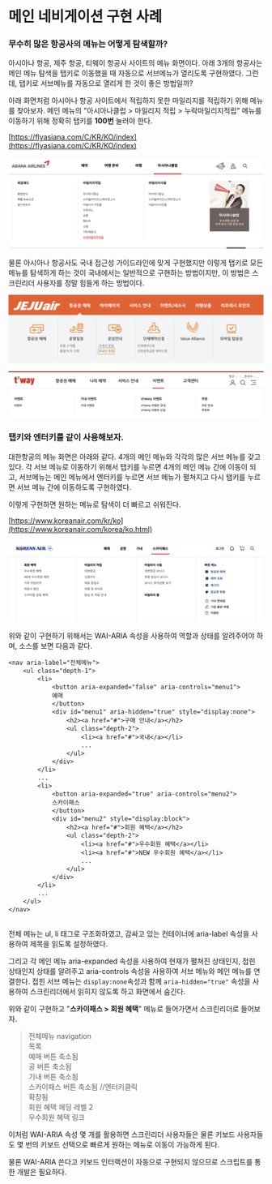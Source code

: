 # 메인 네비게이션 구현 사례

### 무수히 많은 항공사의 메뉴는 어떻게 탐색할까?

아시아나 항공, 제주 항공, 티웨이 항공사 사이트의 메뉴 화면이다. 아래 3개의 항공사는 메인 메뉴 탐색을 탭키로 이동했을 때 자동으로 서브메뉴가 열리도록 구현하였다. 그런데, 탭키로 서브메뉴를 자동으로 열리게 한 것이 좋은 방법일까? 

아래 화면처럼 아시아나 항공 사이트에서 적립하지 못한 마일리지를 적립하기 위해 메뉴를 찾아보자. 메인 메뉴의 "아시아나클럽 &gt; 마일리지 적립 &gt; 누락마일리지적립" 메뉴를 이동하기 위해 정확히 탭키를 **100번** 눌러야 한다.

[https://flyasiana.com/C/KR/KO/index](https://flyasiana.com/C/KR/KO/index)

![&#xC8FC;&#xC694; &#xBA54;&#xB274;&#xB85C; &#xC2A4;&#xD0B5;&#xD558;&#xC5EC; 100&#xBC88; &#xD0ED;&#xD0A4;&#xB97C; &#xB204;&#xB974;&#xBA74; &#xB204;&#xB77D;&#xB9C8;&#xC77C;&#xB9AC;&#xC9C0;&#xC801;&#xB9BD;&#xC73C;&#xB85C; &#xC774;&#xB3D9;&#xD55C;&#xB2E4;](../../.gitbook/assets/2019-08-16-3.23.04.png)

물론 아시아나 항공사도 국내 접근성 가이드라인에 맞게 구현했지만 이렇게 탭키로 모든 메뉴를 탐색하게 하는 것이 국내에서는 일반적으로 구현하는 방법이지만, 이 방법은 스크린리더 사용자를 정말 힘들게 하는 방법이다. 

![&#xD0ED;&#xD0A4;&#xB85C; &#xBAA8;&#xB4E0; &#xBA54;&#xB274;&#xB97C; &#xD0D0;&#xC0C9;&#xD574;&#xC57C; &#xD558;&#xB294; &#xC81C;&#xC8FC; &#xD56D;&#xACF5;](../../.gitbook/assets/2019-08-16-2.51.54.png)

![&#xD0ED;&#xD0A4;&#xB85C; &#xBAA8;&#xB4E0; &#xBA54;&#xB274;&#xB97C; &#xD0D0;&#xC0C9;&#xD574;&#xC57C; &#xD558;&#xB294; &#xD2F0;&#xC6E8;&#xC774; &#xD56D;&#xACF5;](../../.gitbook/assets/2019-08-16-2.52.57.png)

### 탭키와 엔터키를 같이 사용해보자.

대한항공의 메뉴 화면은 아래와 같다. 4개의 메인 메뉴와 각각의 많은 서브 메뉴를 갖고 있다. 각 서브 메뉴로 이동하기 위해서 탭키를 누르면 4개의 메인 메뉴 간에 이동이 되고, 서브메뉴는 메인 메뉴에서 엔터키를 누르면 서브 메뉴가 펼쳐지고 다시 탭키를 누르면 서브 메뉴 간에 이동하도록 구현하였다.

이렇게 구현하면 원하는 메뉴로 탐색이 더 빠르고 쉬워진다.

[https://www.koreanair.com/kr/ko](https://www.koreanair.com/korea/ko.html)

![](../../.gitbook/assets/2021-05-03-6.28.58.png)

 위와 같이 구현하기 위해서는 WAI-ARIA 속성을 사용하여 역할과 상태를 알려주어야 하며, 소스를 보면 다음과 같다.

```markup
<nav aria-label="전체메뉴">
    <ul class="depth-1">
        <li>
            <button aria-expanded="false" aria-controls="menu1">
            예매
            </button>
            <div id="menu1" aria-hidden="true" style="display:none">
                <h2><a href="#">구매 안내</a></h2>
                <ul class="depth-2">
                    <li><a href="#">국내</a></li>
                    ...
                </ul>
            </div>
        </li>
        ...
        <li>
            <button aria-expanded="true" aria-controls="menu2">
            스카이패스
            </button>
            <div id="menu2" style="display:block">
                <h2><a href="#">회원 혜택</a></h2>
                <ul class="depth-2">
                    <li><a href="#">우수회원 혜택</a></li>
                    <li><a href="#">NEW 우수회원 혜택</a></li>
                    ...
                </ul>
            </div>
        </li>
        ...
    </ul>
</nav>


```

전체 메뉴는 ul, li 태그로 구조화하였고,  감싸고 있는 컨테이너에 aria-label 속성을 사용하여 제목을 읽도록 설정하였다. 

그리고 각 메인 메뉴 aria-expanded 속성을 사용하여 현재가 펼쳐진 상태인지, 접힌 상태인지 상태를 알려주고 aria-controls 속성을 사용하여 서브 메뉴와 메인 메뉴를 연결한다. 접힌 서브 메뉴는 `display:none`속성과 함께 `aria-hidden="true"` 속성을 사용하여 스크린리더에서 읽히지 않도록 하고 화면에서 숨긴다. 

위와 같이 구현하고 "**스카이패스 &gt; 회원 혜택**" 메뉴로 들어가면서 스크린리더로 들어보자.

> 전체메뉴 navigation  
> 목록   
> 예매 버튼 축소됨  
> 공 버튼 축소됨  
> 기내 버튼 축소됨  
> 스카이패스 버튼 축소됨 //엔터키클릭  
> 확장됨   
> 회원 혜택 헤딩 레벨 2  
> 우수회원 혜택 링크

이처럼 WAI-ARIA 속성 몇 개를 활용하면 스크린리더 사용자들은 물론 키보드 사용자들도 몇 번의 키보드 선택으로 빠르게 원하는 메뉴로 이동이 가능하게 된다. 

물론 WAI-ARIA 쓴다고 키보드 인터랙션이 자동으로 구현되지 않으므로 스크립트를 통한 개발은 필요하다.

